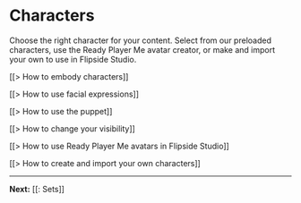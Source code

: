 # Characters

Choose the right character for your content. Select from our preloaded characters, use the Ready Player Me avatar creator, or make and import your own to use in Flipside Studio.

[[> How to embody characters]]

[[> How to use facial expressions]]

[[> How to use the puppet]]

<!-- [[> How to use your Meta Avatar in Flipside Studio]] -->

[[> How to change your visibility]]

[[> How to use Ready Player Me avatars in Flipside Studio]]

[[> How to create and import your own characters]]

---

**Next:** [[: Sets]]
